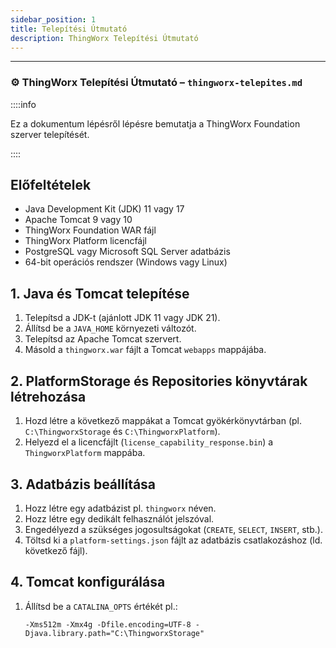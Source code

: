 ```yaml
---
sidebar_position: 1
title: Telepítési Útmutató
description: ThingWorx Telepítési Útmutató
---
```


---

### ⚙️ **ThingWorx Telepítési Útmutató – `thingworx-telepites.md`**

::::info

Ez a dokumentum lépésről lépésre bemutatja a ThingWorx Foundation szerver telepítését.

::::

## Előfeltételek

- Java Development Kit (JDK) 11 vagy 17
- Apache Tomcat 9 vagy 10
- ThingWorx Foundation WAR fájl
- ThingWorx Platform licencfájl
- PostgreSQL vagy Microsoft SQL Server adatbázis
- 64-bit operációs rendszer (Windows vagy Linux)

## 1. Java és Tomcat telepítése

1. Telepítsd a JDK-t (ajánlott JDK 11 vagy JDK 21).
2. Állítsd be a `JAVA_HOME` környezeti változót.
3. Telepítsd az Apache Tomcat szervert.
4. Másold a `thingworx.war` fájlt a Tomcat `webapps` mappájába.

## 2. PlatformStorage és Repositories könyvtárak létrehozása

1. Hozd létre a következő mappákat a Tomcat gyökérkönyvtárban (pl. `C:\ThingworxStorage` és `C:\ThingworxPlatform`).
2. Helyezd el a licencfájlt (`license_capability_response.bin`) a `ThingworxPlatform` mappába.

## 3. Adatbázis beállítása

1. Hozz létre egy adatbázist pl. `thingworx` néven.
2. Hozz létre egy dedikált felhasználót jelszóval.
3. Engedélyezd a szükséges jogosultságokat (`CREATE`, `SELECT`, `INSERT`, stb.).
4. Töltsd ki a `platform-settings.json` fájlt az adatbázis csatlakozáshoz (ld. következő fájl).

## 4. Tomcat konfigurálása

1. Állítsd be a `CATALINA_OPTS` értékét pl.:

   ```shell
   -Xms512m -Xmx4g -Dfile.encoding=UTF-8 -Djava.library.path="C:\ThingworxStorage"
   ```
